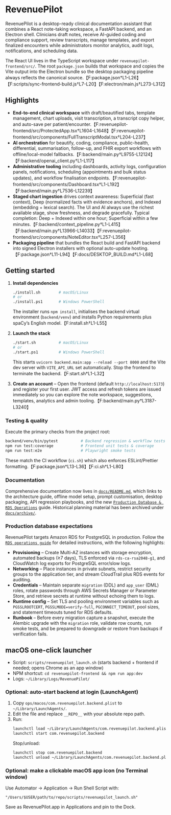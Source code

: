 # RevenuePilot

RevenuePilot is a desktop-ready clinical documentation assistant that
combines a React note-taking workspace, a FastAPI backend, and an
Electron shell. Clinicians draft notes, receive AI-guided coding and
compliance support, review transcripts, manage templates, and export
finalized encounters while administrators monitor analytics, audit logs,
notifications, and scheduling data.

The React UI lives in the TypeScript workspace under
`revenuepilot-frontend/src/`. The root `package.json` builds that
workspace and copies the Vite output into the Electron bundle so the
desktop packaging pipeline always reflects the canonical source.【F:package.json†L1-L26】【F:scripts/sync-frontend-build.js†L7-L20】【F:electron/main.js†L273-L312】

## Highlights

- **End-to-end clinical workspace** with draft/beautified tabs, template
  management, chart uploads, visit transcription, a transcript copy
  helper, and auto-save per patient/encounter.【F:revenuepilot-frontend/src/ProtectedApp.tsx†L1604-L1648】【F:revenuepilot-frontend/src/components/FullTranscriptModal.tsx†L204-L237】
- **AI orchestration** for beautify, coding, compliance, public-health,
  differential, summarisation, follow-up, and FHIR export workflows with
  offline/local-model fallbacks.【F:backend/main.py†L9755-L12124】【F:backend/openai_client.py†L1-L117】
- **Administrative tooling** including dashboards, activity logs,
  configuration panels, notifications, scheduling (appointments and
  bulk status updates), and workflow finalisation
  endpoints.【F:revenuepilot-frontend/src/components/Dashboard.tsx†L1-L192】【F:backend/main.py†L7536-L12239】
- **Staged chart ingestion** drives context awareness: Superficial (fast context), Deep (normalized facts with evidence anchors), and Indexed (embedding + lexical search). The UI and AI always use the richest available stage, show freshness, and degrade gracefully. Typical completion: Deep + Indexed within one hour; Superficial within a few minutes.【F:backend/context_pipeline.py†L1-L415】【F:backend/main.py†L13966-L14033】【F:revenuepilot-frontend/src/components/NoteEditor.tsx†L257-L356】
- **Packaging pipeline** that bundles the React build and FastAPI backend
  into signed Electron installers with optional auto-update hosting.【F:package.json†L11-L94】【F:docs/DESKTOP_BUILD.md†L1-L68】

## Getting started

1. **Install dependencies**
   ```bash
   ./install.sh        # macOS/Linux
   # or
   ./install.ps1       # Windows PowerShell
   ```
   The installer runs `npm install`, initialises the backend virtual
   environment (`backend/venv`) and installs Python requirements plus
   spaCy’s English model.【F:install.sh†L1-L55】

2. **Launch the stack**
   ```bash
   ./start.sh          # macOS/Linux
   # or
   ./start.ps1         # Windows PowerShell
   ```
   This starts `uvicorn backend.main:app --reload --port 8000` and the
   Vite dev server with `VITE_API_URL` set automatically. Stop the
   frontend to terminate the backend.【F:start.sh†L1-L32】

3. **Create an account** – Open the frontend (default
   `http://localhost:5173`) and register your first user. JWT access and
   refresh tokens are issued immediately so you can explore the note
   workspace, suggestions, templates, analytics and admin tooling.【F:backend/main.py†L3187-L3240】

### Testing & quality

Execute the primary checks from the project root:

```bash
backend/venv/bin/pytest          # Backend regression & workflow tests
npm run test:coverage            # Frontend unit tests & coverage
npm run test:e2e                 # Playwright smoke tests
```

These match the CI workflow (`ci.sh`) which also enforces ESLint/Prettier
formatting.【F:package.json†L13-L36】【F:ci.sh†L1-L80】

### Documentation

Comprehensive documentation now lives in [`docs/README.md`](docs/README.md),
which links to the architecture guide, offline model setup, prompt
customisation, desktop packaging, API regression playbooks, and the new
[`Production Database & RDS Operations`](docs/RDS_OPERATIONS.md) guide.
Historical planning material has been archived under
[`docs/archive/`](docs/archive).

### Production database expectations

RevenuePilot targets Amazon RDS for PostgreSQL in production. Follow the
[`RDS operations guide`](docs/RDS_OPERATIONS.md) for detailed instructions,
with the following highlights:

- **Provisioning** – Create Multi-AZ instances with storage encryption,
  automated backups (≥7 days), TLS enforced via `rds-ca-rsa2048-g1`, and
  CloudWatch log exports for PostgreSQL error/slow logs.
- **Networking** – Place instances in private subnets, restrict security
  groups to the application tier, and stream CloudTrail plus RDS events for
  auditing.
- **Credentials** – Maintain separate `migration` (DDL) and `app_user`
  (DML) roles, rotate passwords through AWS Secrets Manager or Parameter
  Store, and retrieve secrets at runtime without echoing them to logs.
- **Runtime config** – Set TLS and pooling environment variables such as
  `PGSSLROOTCERT`, `PGSSLMODE=verify-full`, `PGCONNECT_TIMEOUT`, pool sizes,
  and statement timeouts tuned for RDS defaults.
- **Runbook** – Before every migration capture a snapshot, execute the
  Alembic upgrade with the `migration` role, validate row counts, run smoke
  tests, and be prepared to downgrade or restore from backups if
  verification fails.

## macOS one-click launcher

- Script: `scripts/revenuepilot_launch.sh` (starts backend + frontend if needed; opens Chrome as an app window)
- NPM shortcut: `cd revenuepilot-frontend && npm run app:dev`
- Logs: `~/Library/Logs/RevenuePilot/`

### Optional: auto-start backend at login (LaunchAgent)
1. Copy `ops/macos/com.revenuepilot.backend.plist` to `~/Library/LaunchAgents/`.
2. Edit the file and replace `__REPO__` with your absolute repo path.
3. Run:
   ```bash
   launchctl load ~/Library/LaunchAgents/com.revenuepilot.backend.plist
   launchctl start com.revenuepilot.backend
   ```
   Stop/unload:
   ```bash
   launchctl stop com.revenuepilot.backend
   launchctl unload ~/Library/LaunchAgents/com.revenuepilot.backend.plist
   ```

### Optional: make a clickable macOS app icon (no Terminal window)

Use Automator → Application → Run Shell Script with:

```
"/Users/$USER/path/to/repo/scripts/revenuepilot_launch.sh"
```

Save as RevenuePilot.app in Applications and pin to the Dock.

